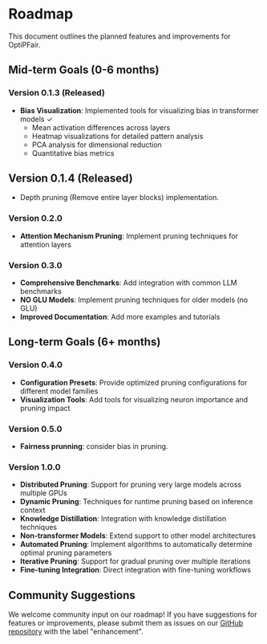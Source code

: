 # Roadmap

This document outlines the planned features and improvements for OptiPFair.

## Mid-term Goals (0-6 months)

### Version 0.1.3 (Released)
- **Bias Visualization**: Implemented tools for visualizing bias in transformer models ✓
  - Mean activation differences across layers
  - Heatmap visualizations for detailed pattern analysis
  - PCA analysis for dimensional reduction
  - Quantitative bias metrics

## Version 0.1.4 (Released)
- Depth pruning (Remove entire layer blocks) implementation. 

### Version 0.2.0
- **Attention Mechanism Pruning**: Implement pruning techniques for attention layers

### Version 0.3.0
- **Comprehensive Benchmarks**: Add integration with common LLM benchmarks
- **NO GLU Models**: Implement pruning techniques for older models (no GLU)
- **Improved Documentation**: Add more examples and tutorials

## Long-term Goals (6+ months)

### Version 0.4.0

- **Configuration Presets**: Provide optimized pruning configurations for different model families
- **Visualization Tools**: Add tools for visualizing neuron importance and pruning impact

### Version 0.5.0
- **Fairness prunning**: consider bias in pruning. 

### Version 1.0.0
- **Distributed Pruning**: Support for pruning very large models across multiple GPUs
- **Dynamic Pruning**: Techniques for runtime pruning based on inference context
- **Knowledge Distillation**: Integration with knowledge distillation techniques
- **Non-transformer Models**: Extend support to other model architectures
- **Automated Pruning**: Implement algorithms to automatically determine optimal pruning parameters
- **Iterative Pruning**: Support for gradual pruning over multiple iterations
- **Fine-tuning Integration**: Direct integration with fine-tuning workflows

## Community Suggestions

We welcome community input on our roadmap! If you have suggestions for features or improvements, please submit them as issues on our [GitHub repository](https://github.com/yourusername/optipfair/issues) with the label "enhancement".